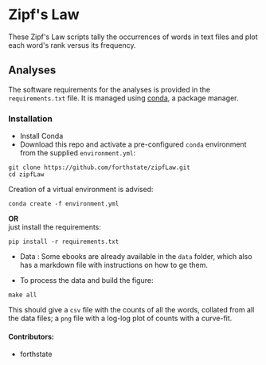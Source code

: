 # Zipf's Law

These Zipf's Law scripts tally the occurrences of words in text
files and plot each word's rank versus its frequency.

## Analyses
The software requirements for the analyses is provided in the `requirements.txt` file. It is managed using [conda](https://conda.readthedocs.io/en/latest/), a package manager.
### Installation
- Install Conda
- Download this repo and activate a pre-configured `conda` environment from the supplied `environment.yml`:
```
git clone https://github.com/forthstate/zipfLaw.git
cd zipfLaw
```
Creation of a virtual environment is advised:
```
conda create -f environment.yml
```
  **OR**   
just install the requirements:
```
pip install -r requirements.txt
```
- Data : Some ebooks are already available in the `data` folder, which also has a markdown file with instructions on how to ge them.

- To process the data and build the figure:
```
make all
```
This should give a `csv` file with the counts of all the words, collated from all the data files; a `png` file with a log-log plot of counts with a curve-fit.  

#### Contributors:
- forthstate
